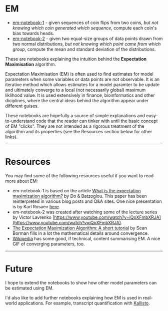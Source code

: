 # EM

- [em-notebook-1](https://github.com/ajcr/em-explanation/blob/master/em-notebook-1.ipynb) - given sequences of coin flips from two coins, *but not knowing which coin generated which sequence*, compute each coin's bias towards heads.
- [em-notebook-2](https://github.com/ajcr/em-explanation/blob/master/em-notebook-2.ipynb) - given two equal-size groups of data points drawn from two normal distributions, *but not knowing which point came from which group*, compute the mean and standard deviation of the distributions.

These are notebooks explaining the intuition behind the **Expectation Maximisation** algorithm.

Expectation Maximisation (EM) is often used to find estimates for model parameters when some variables or data points are not observable. It is an iterative method which allows estimates for a model paramter to be update and ultimately converge to a local (not necessarily global) maximum liklihood value. It is used extensively in finance, bioinformatics and other diciplines, where the central ideas behind the algorithm appear under different guises.

These notebooks are hopefully a source of simple explanations and easy-to-understand code that the reader can tinker with until the basic concept of EM "clicks". They are not intended as a rigorous treatment of the algorithm and its properties (see the Resources section below for other links).

---

# Resources

You may find some of the following resources useful if you want to read more about EM:

- em-notebook-1 is based on the article [What is the expectation maximization algorithm?](https://www.nature.com/nbt/journal/v26/n8/pdf/nbt1406.pdf) by Do & Batzoglou. This paper has been reinterpreted in various blog posts and Q&A sites. One nice presentation is by Karl Rosaen [here](http://karlrosaen.com/ml/notebooks/em-coin-flips/).
- em-notebook-2 was created after watching some of the lecture series by Victor Lavrenko [https://www.youtube.com/watch?v=iQoXFmbXRJA](https://www.youtube.com/watch?v=iQoXFmbXRJA).
- [The Expectation Maximization Algorithm: A short tutorial](https://www.cs.utah.edu/~piyush/teaching/EM_algorithm.pdf) by Sean Borman fills in a lot the mathematical details around convergence.
- [Wikipedia](https://en.wikipedia.org/wiki/Expectation%E2%80%93maximization_algorithm) has some good, if technical, content summarising EM. A nice GIF of converging parameters, too.

---

# Future

I hope to extend the notebooks to show how other model parameters can be estimated using EM.

I'd also like to add further notebooks explaining how EM is used in real-world applications. For example, transcript quantification with [Kallisto](https://pachterlab.github.io/kallisto/).
